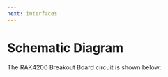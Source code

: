 ```yaml
---
next: interfaces
---
```


# Schematic Diagram

The RAK4200 Breakout Board circuit is shown below:

<rk-img
  src="/assets/images/datasheet/rak4200-breakout-module/rak4200-breakout-module-schematic.png"
  width="100%"
  figure-number="1"
  caption="RAK4200 Breakout Module Schematic"
/>


